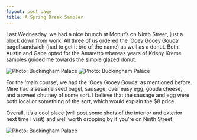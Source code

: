 ```yaml
---
layout: post_page
title: A Spring Break Sampler
---
```


Last Wednesday, we had a nice brunch at Monut’s on Ninth Street, just a block down from work. All three of us ordered the ‘Ooey Gooey Gouda’ bagel sandwich (had to get it b/c of the name) as well as a donut. Both Austin and Gabe opted for the Amaretto whereas years of Krispy Kreme samples guided me towards the simple glazed donut. 

<img alt="Photo: Buckingham Palace" src="http://nmlin.org/Images/2015.03.13/amaretto.jpg" style="max-width:315px;">
<img alt="Photo: Buckingham Palace" src="http://nmlin.org/Images/2015.03.13/glazed.jpg" style="max-width:315px;">

For the ‘main course’, we had the ‘Ooey Gooey Gouda’ as mentioned before. Mine had a sesame seed bagel, sausage, over easy egg, gouda cheese, and a sweet chutney of some sort. I believe that the sausage and egg were both local or something of the sort, which would explain the $8 price. 

Overall, it’s a cool place (will post some shots of the interior and exterior next time I visit) and well worth dropping by if you’re on Ninth Street.

<img alt="Photo: Buckingham Palace" src="http://nmlin.org/Images/2015.03.13/gouda.jpg" style="max-width:630px;">